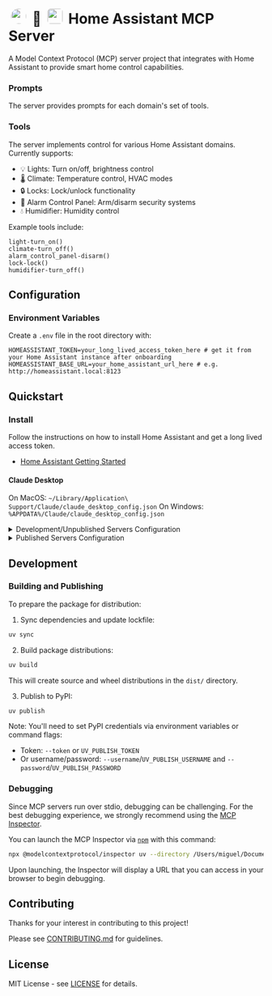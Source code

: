 # <img src="./img/ha.png" height="30" style="border-radius: 250%; margin: 0 5px;"> 🤝 <img src="./img/mcp.png" height="30" style="border-radius: 20%; margin: 0 5px;"> Home Assistant MCP Server

A Model Context Protocol (MCP) server project that integrates with Home Assistant to provide smart home control capabilities.

### Prompts

The server provides prompts for each domain's set of tools. 

### Tools

The server implements control for various Home Assistant domains. Currently supports:
- 💡 Lights: Turn on/off, brightness control
- 🌡️ Climate: Temperature control, HVAC modes
- 🔒 Locks: Lock/unlock functionality  
- 🚨 Alarm Control Panel: Arm/disarm security systems
- 💧 Humidifier: Humidity control


Example  tools include:

```
light-turn_on()
climate-turn_off()
alarm_control_panel-disarm()
lock-lock()
humidifier-turn_off()
```

## Configuration

### Environment Variables

Create a `.env` file in the root directory with:

```
HOMEASSISTANT_TOKEN=your_long_lived_access_token_here # get it from your Home Assistant instance after onboarding
HOMEASSISTANT_BASE_URL=your_home_assistant_url_here # e.g. http://homeassistant.local:8123
```

## Quickstart

### Install

Follow the instructions on how to install Home Assistant and get a long lived access token.
- [Home Assistant Getting Started](https://www.home-assistant.io/getting-started/)

#### Claude Desktop

On MacOS: `~/Library/Application\ Support/Claude/claude_desktop_config.json`
On Windows: `%APPDATA%/Claude/claude_desktop_config.json`

<details>
  <summary>Development/Unpublished Servers Configuration</summary>
  ```
  "mcpServers": {
    "home-assistant-server": {
      "command": "uv",
      "args": [
        "--directory",
        "/path/to/home-assistant-server",
        "run",
        "home-assistant-server"
      ]
    }
  }
  ```
</details>

<details>
  <summary>Published Servers Configuration</summary>
  ```
  "mcpServers": {
    "home-assistant-server": {
      "command": "uvx",
      "args": [
        "home-assistant-server"
      ]
    }
  }
  ```
</details>

## Development

### Building and Publishing

To prepare the package for distribution:

1. Sync dependencies and update lockfile:
```bash
uv sync
```

2. Build package distributions:
```bash
uv build
```

This will create source and wheel distributions in the `dist/` directory.

3. Publish to PyPI:
```bash
uv publish
```

Note: You'll need to set PyPI credentials via environment variables or command flags:
- Token: `--token` or `UV_PUBLISH_TOKEN`
- Or username/password: `--username`/`UV_PUBLISH_USERNAME` and `--password`/`UV_PUBLISH_PASSWORD`

### Debugging

Since MCP servers run over stdio, debugging can be challenging. For the best debugging
experience, we strongly recommend using the [MCP Inspector](https://github.com/modelcontextprotocol/inspector).


You can launch the MCP Inspector via [`npm`](https://docs.npmjs.com/downloading-and-installing-node-js-and-npm) with this command:

```bash
npx @modelcontextprotocol/inspector uv --directory /Users/miguel/Documents/home-assistant-server/home-assistant-server run home-assistant-server
```


Upon launching, the Inspector will display a URL that you can access in your browser to begin debugging.


## Contributing

Thanks for your interest in contributing to this project! 

Please see [CONTRIBUTING.md](CONTRIBUTING.md) for guidelines. 

## License

MIT License - see [LICENSE](LICENSE) for details.
